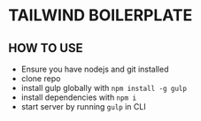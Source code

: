 # TAILWIND BOILERPLATE

## HOW TO USE

- Ensure you have nodejs and git installed
- clone repo
- install gulp globally with `npm install -g gulp`
- install dependencies with `npm i`
- start server by running `gulp` in CLI
